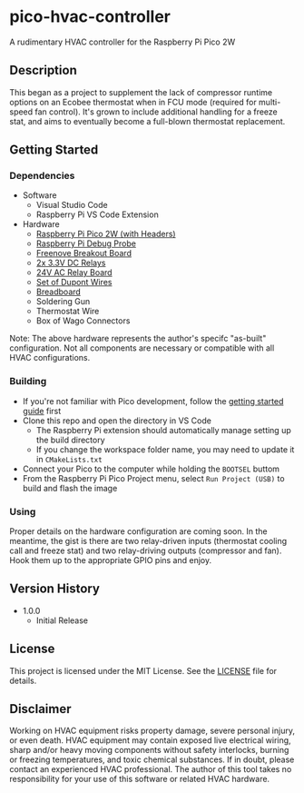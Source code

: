 # pico-hvac-controller

A rudimentary HVAC controller for the Raspberry Pi Pico 2W

## Description

This began as a project to supplement the lack of compressor runtime options on an Ecobee thermostat when in FCU mode (required for multi-speed fan control). It's grown to include additional handling for a freeze stat, and aims to eventually become a full-blown thermostat replacement.

## Getting Started

### Dependencies

* Software
    * Visual Studio Code
    * Raspberry Pi VS Code Extension
* Hardware
    * [Raspberry Pi Pico 2W (with Headers)](https://www.amazon.com/dp/B0DP54FWX1)
    * [Raspberry Pi Debug Probe](https://www.raspberrypi.com/products/debug-probe/)
    * [Freenove Breakout Board](https://store.freenove.com/products/fnk0081)
    * [2x 3.3V DC Relays](https://www.amazon.com/dp/B0D8PSX9WL)
    * [24V AC Relay Board](https://www.amazon.com/dp/B0CKYPH724)
    * [Set of Dupont Wires](https://www.amazon.com/dp/B01EV70C78)
    * [Breadboard](https://www.amazon.com/dp/B07PCJP9DY)
    * Soldering Gun
    * Thermostat Wire
    * Box of Wago Connectors

Note: The above hardware represents the author's specifc "as-built" configuration. Not all components are necessary or compatible with all HVAC configurations.

### Building

* If you're not familiar with Pico development, follow the [getting started guide](https://datasheets.raspberrypi.com/pico/getting-started-with-pico.pdf) first
* Clone this repo and open the directory in VS Code
    * The Raspberry Pi extension should automatically manage setting up the build directory
    * If you change the workspace folder name, you may need to update it in `CMakeLists.txt`
* Connect your Pico to the computer while holding the `BOOTSEL` buttom
* From the Raspberry Pi Pico Project menu, select `Run Project (USB)` to build and flash the image

### Using

Proper details on the hardware configuration are coming soon. In the meantime, the gist is there are two relay-driven inputs (thermostat cooling call and freeze stat) and two relay-driving outputs (compressor and fan). Hook them up to the appropriate GPIO pins and enjoy.

## Version History

* 1.0.0
    * Initial Release

## License

This project is licensed under the MIT License. See the [LICENSE](LICENSE) file for details.

## Disclaimer

Working on HVAC equipment risks property damage, severe personal injury, or even death. HVAC equipment may contain exposed live electrical wiring, sharp and/or heavy moving components without safety interlocks, burning or freezing temperatures, and toxic chemical substances. If in doubt, please contact an experienced HVAC professional. The author of this tool takes no responsibility for your use of this software or related HVAC hardware.